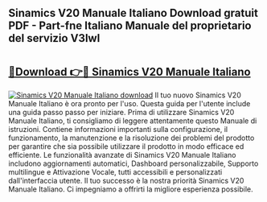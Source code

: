 ## Sinamics V20 Manuale Italiano Download gratuit PDF - Part-fne Italiano Manuale del proprietario del servizio V3lwl

# <h2><a href="http://dfcfvt8.blite.top/?on=Sinamics+V20+Manuale+Italiano">🔗Download 👉🔴 Sinamics V20 Manuale Italiano</a></h2>

[![Sinamics V20 Manuale Italiano download](https://i.imgur.com/lujVjoI.png)](http://dfcfvt8.blite.top/?on=Sinamics+V20+Manuale+Italiano)
Il tuo nuovo Sinamics V20 Manuale Italiano è ora pronto per l'uso. Questa guida per l'utente include una guida passo passo per iniziare. Prima di utilizzare Sinamics V20 Manuale Italiano, ti consigliamo di leggere attentamente questo Manuale di istruzioni. Contiene informazioni importanti sulla configurazione, il funzionamento, la manutenzione e la risoluzione dei problemi del prodotto per garantire che sia possibile utilizzare il prodotto in modo efficace ed efficiente. Le funzionalità avanzate di Sinamics V20 Manuale Italiano includono aggiornamenti automatici, Dashboard personalizzabile, Supporto multilingue e Attivazione Vocale, tutti accessibili e personalizzati dall'interfaccia utente. Il tuo successo è la nostra priorità Sinamics V20 Manuale Italiano. Ci impegniamo a offrirti la migliore esperienza possibile.
